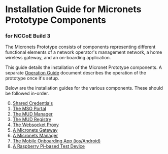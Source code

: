 # Installation Guide for Micronets Prototype Components 

### for NCCoE Build 3

The Micronets Prototype consists of components representing different functional
elements of a network operator's management network, a home wireless gateway, and 
an on-boarding application.

This guide details the installation of the Micronet Prototype components. A separate
[Operation Guide](operation-guide.md) document describes the operation of the prototype 
once it's setup. 

Below are the installation guides for the various components. These
should be followed in-order.

0. [Shared Credentials](docs/install/shared-credentials.md)
1. [The MSO Portal](docs/install/mso-manager.md)
2. [The MUD Manager](docs/install/mud-manager.md)
3. [The MUD Registry](docs/install/mud-registry.md)
4. [The Websocket Proxy](docs/install/ws-proxy.md)
5. [A Micronets Gateway](docs/install/micronets-gateway.md)
6. [A Micronets Manager](docs/install/micronets-manager.md)
7. [The Mobile Onboarding App (ios/Android)](docs/install/mobile-device.md)
8. [A Raspberry Pi-based Test Device](docs/install/pi-test-device.md)

